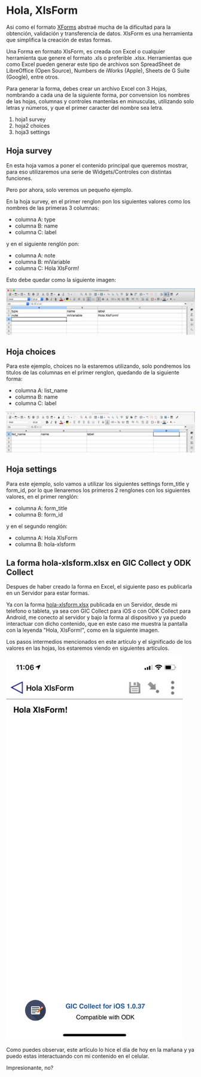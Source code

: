 # Hola, XlsForm

Asi como el formato [XForms](holaXForms.md) abstraé mucha de la dificultad para la obtención, validación y transferencia de datos. XlsForm es una herramienta que simplifica la creación de estas formas.

Una Forma en formato XlsForm, es creada con Excel o cualquier herramienta que genere el formato .xls o preferible .xlsx. Herramientas que como Excel pueden generar este tipo de archivos son SpreadSheet de LibreOffice (Open Source), Numbers de iWorks (Apple), Sheets de G Suite (Google), entre otros.

Para generar la forma, debes crear un archivo Excel con 3 Hojas, nombrando a cada una de la siguiente forma, por convension los nombres de las hojas, columnas y controles mantenlas en minusculas, utilizando solo letras y números, y que el primer caracter del nombre sea letra.

1. hoja1 survey
2. hoja2 choices
3. hoja3 settings

## Hoja survey

En esta hoja vamos a poner el contenido principal que queremos mostrar, para eso utilizaremos una serie de Widgets/Controles con distintas funciones.

Pero por ahora, solo veremos un pequeño ejemplo.

En la hoja survey, en el primer renglon pon los siguientes valores como los nombres de las primeras 3 columnas:

- columna A: type
- columna B: name
- columna C: label

y en el siguiente renglón pon:

- columna A: note
- columna B: miVariable
- columna C: Hola XlsForm!

Esto debe quedar como la siguiente imagen:

![survey](imagenes/hola-xlsform-survey.png)

## Hoja choices

Para este ejemplo, choices no la estaremos utilizando, solo pondremos los titulos de las columnas en el primer renglon, quedando de la siguiente forma:

- columna A: list_name
- columna B: name
- columna C: label

![choices](imagenes/hola-xlsform-choices.png)

## Hoja settings

Para este ejemplo, solo vamos a utilizar los siguientes settings form_title y form_id, por lo que llenaremos los primeros 2 renglones con los siguientes valores, en el primer renglón:

- columna A: form_title
- columna B: form_id

y en el segundo renglón:

- columna A: Hola XlsForm
- columna B: hola-xlsform

## La forma hola-xlsform.xlsx en GIC Collect y ODK Collect

Despues de haber creado la forma en Excel, el siguiente paso es publicarla en un Servidor para estar formas.

Ya con la forma [hola-xlsform.xlsx](blankforms/hola-xlsform.xlsx) publicada en un Servidor, desde mi telefono o tableta, ya sea con GIC Collect para iOS o con ODK Collect para Android, me conecto al servidor y bajo la forma al dispositivo y ya puedo interactuar con dicho contenido, que en este caso me muestra la pantalla con la leyenda "Hola, XlsForm!", como en la siguiente imagen.

Los pasos intermedios mencionados en este artículo y el significado de los valores en las hojas, los estaremos viendo en siguientes artículos.

![Mi primera forma](imagenes/hola-xlsform-fillblankform.jpg)

Como puedes observar, este artīculo lo hice el día de hoy en la mañana y ya puedo estas interactuando con mi contenido en el celular.

Impresionante, no?
